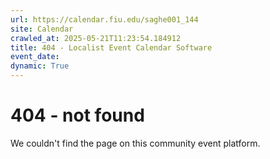 ```yaml
---
url: https://calendar.fiu.edu/saghe001_144
site: Calendar
crawled_at: 2025-05-21T11:23:54.184912
title: 404 - Localist Event Calendar Software
event_date: 
dynamic: True
---
```


# 404 - not found
We couldn't find the page on this community event platform.
